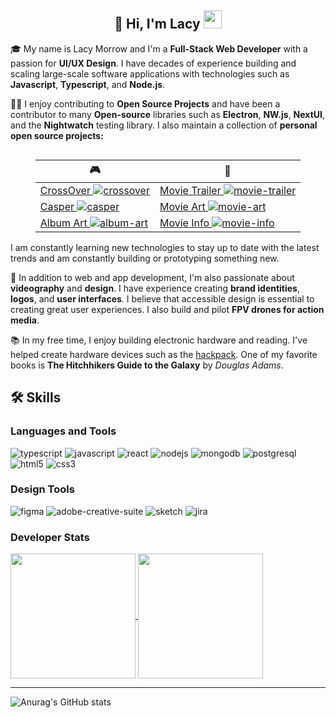 <h2 align="center">🚀 Hi, I'm Lacy <img src="https://media.giphy.com/media/hvRJCLFzcasrR4ia7z/giphy.gif" width="29px" height="29px"></h2>

🎓 My name is Lacy Morrow and I'm a **Full-Stack Web Developer** with a passion for **UI/UX Design**. I have decades of experience building and scaling large-scale software applications with technologies such as **Javascript**, **Typescript**, and **Node.js**.

👨‍💻 I enjoy contributing to **Open Source Projects** and have been a contributor to many **Open-source** libraries such as **Electron**, **NW.js**, **NextUI**, and the **Nightwatch** testing library. I also maintain a collection of **personal open source projects:**

<div align="center" style="display: grid; place-content: center; ">
 
| 🎮 | 🍿 |
| ----------- | --------- | 
| [CrossOver ![crossover](https://img.shields.io/github/stars/lacymorrow/crossover)](https://github.com/lacymorrow/crossover) | [Movie Trailer ![movie-trailer](https://img.shields.io/github/stars/lacymorrow/movie-trailer)](https://github.com/lacymorrow/movie-trailer) |
| [Casper ![casper](https://img.shields.io/github/stars/lacymorrow/casper)](https://github.com/lacymorrow/casper)  | [Movie Art ![movie-art](https://img.shields.io/github/stars/lacymorrow/movie-art)](https://github.com/lacymorrow/movie-art)  |
| [Album Art ![album-art](https://img.shields.io/github/stars/lacymorrow/album-art)](https://github.com/lacymorrow/album-art) | [Movie Info ![movie-info](https://img.shields.io/github/stars/lacymorrow/movie-info)](https://github.com/lacymorrow/movie-info)  |

</div>
I am constantly learning new technologies to stay up to date with the latest trends and am constantly building or prototyping something new.


🎨 In addition to web and app development, I'm also passionate about **videography** and **design**. I have experience creating **brand identities**, **logos**, and **user interfaces**. I believe that accessible design is essential to creating great user experiences. I also build and pilot **FPV drones for action media**.

📚 In my free time, I enjoy building electronic hardware and reading. I've helped create hardware devices such as the [hackpack](https://hackpack.cc/). One of my favorite books is **The Hitchhikers Guide to the Galaxy** by _Douglas Adams_.

<!-- 
🏋️‍♀️ When I'm not working or reading, I like to stay active by going to the gym and practicing **yoga**. I believe that staying physically fit helps me stay focused and motivated in my work.
 -->

## 🛠️ Skills

### Languages and Tools

![typescript](https://img.shields.io/badge/TypeScript-007ACC?style=for-the-badge&logo=ts&logoColor=white)
![javascript](https://img.shields.io/badge/JS-323330?style=for-the-badge&logo=javascript&logoColor=F7DF1E)
![react](https://img.shields.io/badge/React-20232A?style=for-the-badge&logo=react&logoColor=61DAFB)
![nodejs](https://img.shields.io/badge/Node.js-43853D?style=for-the-badge&logo=node.js&logoColor=white)
![mongodb](https://img.shields.io/badge/MongoDB-4EA94B?style=for-the-badge&logo=mongodb&logoColor=white)
![postgresql](https://img.shields.io/badge/PostgreSQL-316192?style=for-the-badge&logo=postgresql&logoColor=white)
![html5](https://img.shields.io/badge/HTML-E34F26?style=for-the-badge&logo=html5&logoColor=white)
![css3](https://img.shields.io/badge/CSS-1572B6?style=for-the-badge&logo=css3&logoColor=white)

### Design Tools

![figma](https://img.shields.io/badge/Figma-F24E1E?style=for-the-badge&logo=figma&logoColor=white)
![adobe-creative-suite](https://img.shields.io/badge/Adobe_Creative_Suite-FF2BC2?style=for-the-badge&logo=adobe-creative-suite&logoColor=white)
![sketch](https://img.shields.io/badge/Sketch-F7B500?style=for-the-badge&logo=sketch&logoColor=white)
![jira](https://img.shields.io/badge/Jira-F7B500?style=for-the-badge&logo=jira&logoColor=white)


### Developer Stats

<a href="https://github.com/lacymorrow/">
  <img height=200 align="center" src="https://github-readme-stats.vercel.app/api?username=lacymorrow&show_icons=true&theme=transparent" />
</a>
<a href="https://github.com/lacymorrow/">
  <img height=200 align="center" src="https://github-readme-stats.vercel.app/api/top-langs/?username=lacymorrow&layout=compact&langs_count=8&card_width=320&theme=transparent&hide=PHP" />
</a>

---

![Anurag's GitHub stats](https://github-profile-trophy.vercel.app/?username=lacymorrow&margin-w=12&rank=-C,-?&theme=transparent)

<!--
**lacymorrow/lacymorrow** is a ✨ _special_ ✨ repository because its `README.md` (this file) appears on your GitHub profile.

Here are some ideas to get you started:

- 🔭 I’m currently working on ...
- 🌱 I’m currently learning ...
- 👯 I’m looking to collaborate on ...
- 🤔 I’m looking for help with ...
- 💬 Ask me about ...
- 📫 How to reach me: ...
- 😄 Pronouns: ...
- ⚡ Fun fact: ...
-->
